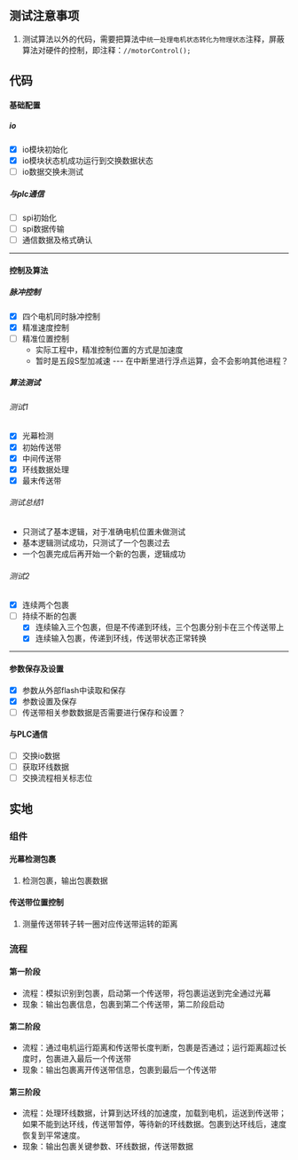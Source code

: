 
## 测试注意事项
1. 测试算法以外的代码，需要把算法中`统一处理电机状态转化为物理状态`注释，屏蔽算法对硬件的控制，即注释：`//motorControl();`
## 代码
#### 基础配置
##### io
- [x] io模块初始化
- [x] io模块状态机成功运行到交换数据状态
- [ ] io数据交换未测试

##### 与plc通信
- [ ] spi初始化
- [ ] spi数据传输
- [ ] 通信数据及格式确认
---
#### 控制及算法
##### 脉冲控制
- [x] 四个电机同时脉冲控制
- [x] 精准速度控制
- [ ] 精准位置控制
	- 实际工程中，精准控制位置的方式是加速度
	- 暂时是五段S型加减速 --- 在中断里进行浮点运算，会不会影响其他进程？
##### 算法测试
###### 测试1
- [x] 光幕检测
- [x] 初始传送带
- [x] 中间传送带
- [x] 环线数据处理
- [x] 最末传送带
###### 测试总结1
- 只测试了基本逻辑，对于准确电机位置未做测试
- 基本逻辑测试成功，只测试了一个包裹过去
- 一个包裹完成后再开始一个新的包裹，逻辑成功
###### 测试2
- [x] 连续两个包裹
- [ ] 持续不断的包裹
	- [x] 连续输入三个包裹，但是不传递到环线，三个包裹分别卡在三个传送带上
	- [x] 连续输入包裹，传递到环线，传送带状态正常转换

---

#### 参数保存及设置
- [x] 参数从外部flash中读取和保存
- [x] 参数设置及保存
- [ ] 传送带相关参数数据是否需要进行保存和设置？

#### 与PLC通信
- [ ] 交换io数据
- [ ] 获取环线数据
- [ ] 交换流程相关标志位

## 实地
### 组件
#### 光幕检测包裹
1. 检测包裹，输出包裹数据
#### 传送带位置控制
1. 测量传送带转子转一圈对应传送带运转的距离
### 流程
#### 第一阶段
- 流程：模拟识别到包裹，启动第一个传送带，将包裹运送到完全通过光幕
- 现象：输出包裹信息，包裹到第二个传送带，第二阶段启动
#### 第二阶段
- 流程：通过电机运行距离和传送带长度判断，包裹是否通过；运行距离超过长度时，包裹进入最后一个传送带
- 现象：输出包裹离开传送带信息，包裹到最后一个传送带
#### 第三阶段
- 流程：处理环线数据，计算到达环线的加速度，加载到电机，运送到传送带；如果不能到达环线，传送带暂停，等待新的环线数据。包裹到达环线后，速度恢复到平常速度。
- 现象：输出包裹关键参数、环线数据，传送带数据
